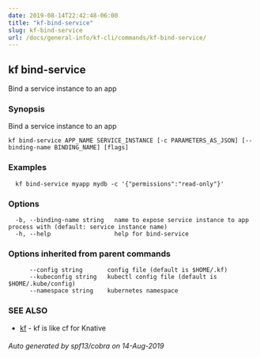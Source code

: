 ```yaml
---
date: 2019-08-14T22:42:48-06:00
title: "kf-bind-service"
slug: kf-bind-service
url: /docs/general-info/kf-cli/commands/kf-bind-service/
---
```

## kf bind-service

Bind a service instance to an app

### Synopsis

Bind a service instance to an app

```
kf bind-service APP_NAME SERVICE_INSTANCE [-c PARAMETERS_AS_JSON] [--binding-name BINDING_NAME] [flags]
```

### Examples

```
  kf bind-service myapp mydb -c '{"permissions":"read-only"}'
```

### Options

```
  -b, --binding-name string   name to expose service instance to app process with (default: service instance name)
  -h, --help                  help for bind-service
```

### Options inherited from parent commands

```
      --config string       config file (default is $HOME/.kf)
      --kubeconfig string   kubectl config file (default is $HOME/.kube/config)
      --namespace string    kubernetes namespace
```

### SEE ALSO

* [kf](/docs/general-info/kf-cli/commands/kf/)	 - kf is like cf for Knative

###### Auto generated by spf13/cobra on 14-Aug-2019
